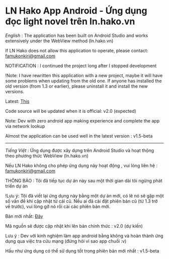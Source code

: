 # LN Hako App Android - Ứng dụng đọc light novel trên ln.hako.vn

*English* :
The application has been built on Android Studio and works extensively under the WebView method (ln.hako.vn) 

If LN Hako does not allow this application to operate, please contact: famukonkiri@gmail.com

NOTIFICATION : I continued the project long after I stopped development

!Note: I have rewritten this application with a new project, maybe it will have some problems when updating from the old one. If anyone has installed the old version (from 1.3 or earlier), please uninstall it and install the new versions.

Latest: [This](https://github.com/PhamTung449/LN-Hako-App-Android/releases)

Code source will be updated when it is official: v2.0 (expected)

Note: Dev with zero android app making experience and complete the app via network lookup

Almost the application can be used well in the latest version : v1.5-beta
________________________________________

*Tiếng Việt* :
Ứng dụng được xây dựng trên Android Studio và hoạt thộng theo phương thức WebView (ln.hako.vn)

Nếu LN Hako không cho phép ứng dụng này hoạt động , vui lòng liên hệ : famukonkiri@gmail.com

THÔNG BÁO : Tôi đã tiếp tục dự án này sau một thời gian dài tôi ngừng phát triển dự án

!Lưu ý: Tôi đã viết lại ứng dụng này bằng một dự án mới, có lẽ nó sẽ gặp một số vấn đề khi cập nhật từ cái cũ. Nếu ai đã cài đặt phiên bản cũ (từ 1.3 trở về trước), vui lòng gỡ nó rồi cài các phiên bản mới.

Bản mới nhất: [Đây](https://github.com/PhamTung449/LN-Hako-App-Android/releases)

Mã nguồn sẽ được cập nhật khi lên bản chính thức : v2.0 (dự kiến)

Lưu ý : Dev với kinh nghiệm làm app android bằng không và hoàn thành ứng dụng qua việc tra cứu mạng (đừng hỏi vì sao app chuối :v)

Hầu như ứng dụng có thể sử dụng tốt trong phiên bản mới nhất : v1.5-beta
